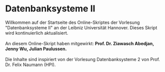 # Datenbanksysteme II

Willkommen auf der Startseite des Online-Skriptes der Vorlesung "Datenbanksysteme II" an der Leibniz Universität Hannover. Dieses Skript wird kontinuierlich aktualisiert.
<br>
<br>
An diesem Online-Skript haben mitgewirkt: **Prof. Dr. Ziawasch Abedjan, Jenny Wu, Julian Paulussen.**
<br>
<br>
Die Inhalte sind inspiriert von der Vorlesung Datenbanksysteme 2 von Prof. Dr. Felix Naumann (HPI).

```{tableofcontents}
```
